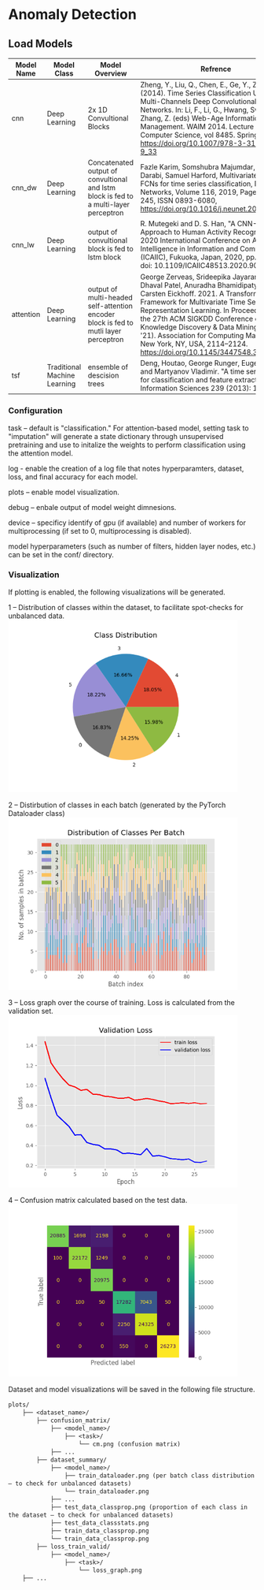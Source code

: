 # Anomaly Detection
## Load Models 
| Model Name  | Model Class | Model Overview | Refrence |
| ------------- | ------------- | ------------- | ------------- |
| cnn  | Deep Learning | 2x 1D Convultional Blocks | Zheng, Y., Liu, Q., Chen, E., Ge, Y., Zhao, J.L. (2014). Time Series Classification Using Multi-Channels Deep Convolutional Neural Networks. In: Li, F., Li, G., Hwang, Sw., Yao, B., Zhang, Z. (eds) Web-Age Information Management. WAIM 2014. Lecture Notes in Computer Science, vol 8485. Springer, Cham. https://doi.org/10.1007/978-3-319-08010-9_33  |
| cnn_dw | Deep Learning | Concatenated output of convultional and lstm block is fed to a multi-layer perceptron | Fazle Karim, Somshubra Majumdar, Houshang Darabi, Samuel Harford, Multivariate LSTM-FCNs for time series classification, Neural Networks, Volume 116, 2019, Pages 237-245, ISSN 0893-6080, https://doi.org/10.1016/j.neunet.2019.04.014  |
| cnn_lw | Deep Learning | output of convultional block is fed to lstm block | R. Mutegeki and D. S. Han, "A CNN-LSTM Approach to Human Activity Recognition," 2020 International Conference on Artificial Intelligence in Information and Communication (ICAIIC), Fukuoka, Japan, 2020, pp. 362-366, doi: 10.1109/ICAIIC48513.2020.9065078.  |
| attention | Deep Learning | output of multi-headed self-attention encoder block is fed to mutli layer perceptron| George Zerveas, Srideepika Jayaraman, Dhaval Patel, Anuradha Bhamidipaty, and Carsten Eickhoff. 2021. A Transformer-based Framework for Multivariate Time Series Representation Learning. In Proceedings of the 27th ACM SIGKDD Conference on Knowledge Discovery & Data Mining (KDD '21). Association for Computing Machinery, New York, NY, USA, 2114–2124. https://doi.org/10.1145/3447548.3467401  |
| tsf | Traditional Machine Learning | ensemble of descision trees | Deng, Houtao, George Runger, Eugene Tuv, and Martyanov Vladimir. "A time series forest for classification and feature extraction." Information Sciences 239 (2013): 142-153.  |


### Configuration 
task – default is "classification." For attention-based model, setting task to "imputation" will generate a state dictionary through unsupervised pretraining and use to initalize the weights to perform classification using the attention model.

log - enable the creation of a log file that notes hyperparamters, dataset, loss, and final accuracy for each model.  

plots – enable model visualization.

debug – enbale output of model weight dimnesions. 

device – specificy identify of gpu (if available) and number of workers for multiprocessing (if set to 0, multiprocessing is disabled). 

model hyperparameters (such as number of filters, hidden layer nodes, etc.) can be set in the conf/ directory. 

### Visualization

If plotting is enabled, the following visualizations will be generated. 

1 – Distribution of classes within the dataset, to facilitate spot-checks for unbalanced data. 
<img src="images/test_data_classprop.png" height="350"/>

2 – Distirbution of classes in each batch (generated by the PyTorch Dataloader class)
<img src="images/test_dataloader.png" height="350"/>

3 – Loss graph over the course of training. Loss is calculated from the validation set.  
<img src="images/loss_graph.png" height="350"/>

4 – Confusion matrix calculated based on the test data. 
<img src="images/cm.png" height="350"/>


Dataset and model visualizations will be saved in the following file structure.  

```
plots/
    ├── <dataset_name>/
        ├── confusion_matrix/
            ├── <model_name>/
                ├── <task>/
                    └── cm.png (confusion matrix)
            ├── ...
        ├── dataset_summary/
            ├── <model_name>/
                ├── train_dataloader.png (per batch class distribution – to check for unbalanced datasets)
                └── train_dataloader.png 
            ├── ...
            ├── test_data_classprop.png (proportion of each class in the dataset – to check for unbalanced datasets)
            ├── test_data_classstats.png 
            ├── train_data_classprop.png 
            └── train_data_classprop.png 
        ├── loss_train_valid/
            ├── <model_name>/
                ├── <task>/
                    └── loss_graph.png 
    ├── ...
    
```





